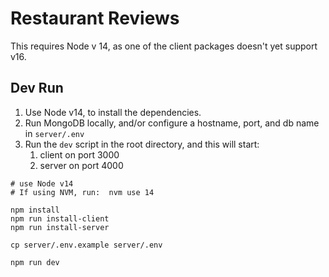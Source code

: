 # Restaurant Reviews

This requires Node v 14, as one of the client packages doesn't yet support v16.


## Dev Run

1.  Use Node v14, to install the dependencies.
2.  Run MongoDB locally, and/or configure a hostname, port, and db name in `server/.env`
3.  Run the `dev` script in the root directory, and this will start:
    1.  client on port 3000
    2.  server on port 4000

```
# use Node v14
# If using NVM, run:  nvm use 14

npm install
npm run install-client
npm run install-server

cp server/.env.example server/.env

npm run dev
```
